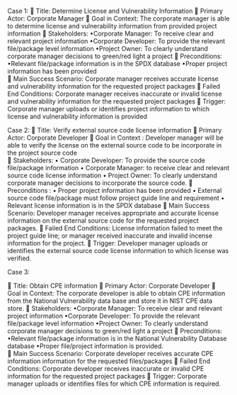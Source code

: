 Case 1:
	Title: Determine License and Vulnerability Information 
	Primary Actor: Corporate Manager
	Goal in Context: The corporate manager is able to determine license and vulnerability information from provided project information
	Stakeholders: 
 •Corporate Manager: To receive clear and relevant project information
 •Corporate Developer: To provide the relevant file/package level information 
 •Project Owner: To clearly understand corporate manager decisions to green/red light a project 
	Preconditions: 
 •Relevant file/package information is in the SPDX database
 •Proper project information has been provided  
	Main Success Scenario: Corporate manager receives accurate license and vulnerability information for the requested project packages
	Failed End Conditions: Corporate manager receives inaccurate or invalid license and vulnerability information for the requested project packages
	Trigger: Corporate manager uploads or identifies project information to which license and vulnerability information is provided



Case 2:
	Title: Verify external source code license information
	Primary Actor: Corporate Developer
	Goal in Context : Developer manager will be able to verify the license on the external source code to be incorporate in the project source code  
	Stakeholders:
•	Corporate Developer: To provide the source code file/package information
•	Corporate Manager: to receive clear and relevant source code license information
•	Project Owner: To clearly understand corporate manager decisions to incorporate the source code.
	Preconditions :
•	Proper project information has been provided
•	External source code file/package must follow project guide line and requirement
•	Relevant license information is in the SPDX database
	Main Success Scenario: Developer manager receives appropriate and accurate license information on the external source code for the requested project packages.
	Failed End Conditions: License information failed to meet the project guide line; or manager received inaccurate and invalid incense information for the project.
	Trigger: Developer manager uploads or identifies the external source code license information to which license was verified.


Case 3:

	Title: Obtain CPE information 
	Primary Actor: Corporate Developer
	Goal in Context: The corporate developer is able to obtain CPE information from the National Vulnerability data base and store it in NIST CPE data store.
	Stakeholders: 
 •Corporate Manager: To receive clear and relevant project information
 •Corporate Developer: To provide the relevant file/package level information 
 •Project Owner: To clearly understand corporate manager decisions to green/red light a project 
	Preconditions: 
•Relevant file/package information is in the National Vulnerability Database database
•Proper file/project information is provided.  
	Main Success Scenario: Corporate developer receives accurate CPE information information for the requested files/packages
	Failed End Conditions: Corporate developer receives inaccurate or invalid CPE information for the requested project packages
	Trigger: Corporate manager uploads or identifies files for which CPE information is required.
